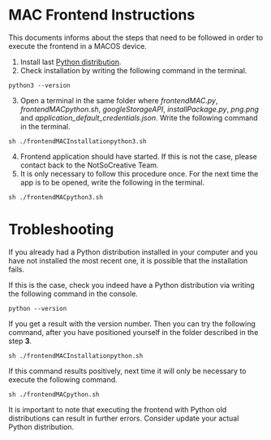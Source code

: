 # MAC Frontend Instructions

This documents informs about the steps that need to be followed in order to execute the frontend in a MACOS device.

1. Install last [Python distribution](https://www.python.org/downloads/).
2. Check installation by writing the following command in the terminal.
````commandline
python3 --version
````
3. Open a terminal in the same folder where _frontendMAC.py_, _frontendMACpython.sh_, 
_googleStorageAPI_, _installPackage.py_, _png.png_ and _application_default_credentials.json_. Write the following command in the terminal.
````commandline
sh ./frontendMACInstallationpython3.sh
````

4. Frontend application should have started. If this is not the case, please contact back to the NotSoCreative Team.
5. It is only necessary to follow this procedure once. For the next time the app is to be opened, write the following in
the terminal.
````commandline
sh ./frontendMACpython3.sh
````

# Trobleshooting
If you already had a Python distribution installed in your computer and you have not installed
the most recent one, it is possible that the installation fails.

If this is the case, check you indeed have a Python distribution via writing the following command in the console.

````commandline
python --version
````

If you get a result with the version number. Then you can try the following command, after you have
positioned yourself in the folder described in the step **3**.

````commandline
sh ./frontendMACInstallationpython.sh
````

If this command results positively, next time it will only be necessary to execute the following command.
````commandline
sh ./frontendMACpython.sh
````

It is important to note that executing the frontend with Python old distributions can result
in further errors. Consider update your actual Python distribution.